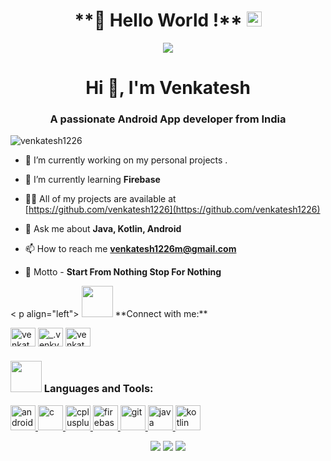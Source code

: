 <h1 align ="center">
 **👋 Hello World !**  <img src="https://github.com/TheDudeThatCode/TheDudeThatCode/blob/master/Assets/Earth.gif" width="24px">
  </h1>
<p align="center">
  <img src="https://raw.githubusercontent.com/RoyalEagle73/RoyalEagle73/master/coding-freak.gif">
</p>

  
<h1 align="center">Hi 👋, I'm Venkatesh</h1>
<h3 align="center">A passionate Android App developer from India</h3>

<p align="left"> <img src="https://komarev.com/ghpvc/?username=venkatesh1226" alt="venkatesh1226" /> </p>

- 🔭 I’m currently working on my personal projects .

- 🌱 I’m currently learning **Firebase**

- 👨‍💻 All of my projects are available at [https://github.com/venkatesh1226](https://github.com/venkatesh1226)

- 💬 Ask me about **Java, Kotlin, Android**

- 📫 How to reach me **venkatesh1226m@gmail.com**

- 🎯 Motto - **Start From Nothing Stop For Nothing**

<p align="left"> 
 < p align="left">
  <img src="https://media.giphy.com/media/VgCDAzcKvsR6OM0uWg/giphy.gif" width="50"/>
 **Connect with me:**</p>
<a href="https://linkedin.com/in/venkatesh makkena" target="blank"><img align="center" src="https://cdn.jsdelivr.net/npm/simple-icons@3.0.1/icons/linkedin.svg" alt="venkatesh makkena" height="30" width="40" /></a>
<a href="https://instagram.com/_.venky_venkatesh_" target="blank"><img align="center" src="https://cdn.jsdelivr.net/npm/simple-icons@3.0.1/icons/instagram.svg" alt="_.venky_venkatesh_" height="30" width="40" /></a>
<a href="https://www.codechef.com/users/venkatesh1226m" target="blank"><img align="center" src="https://cdn.jsdelivr.net/npm/simple-icons@3.1.0/icons/codechef.svg" alt="venkatesh1226m" height="30" width="40" /></a>
</p>

<h3 align="left">
  
  <img src="https://media.giphy.com/media/VgCDAzcKvsR6OM0uWg/giphy.gif" width="50"/>
  Languages and Tools:</h3>
<p align="left"> <a href="https://developer.android.com" target="_blank"> <img src="https://devicons.github.io/devicon/devicon.git/icons/android/android-original-wordmark.svg" alt="android" width="40" height="40"/> </a> <a href="https://www.cprogramming.com/" target="_blank"> <img src="https://devicons.github.io/devicon/devicon.git/icons/c/c-original.svg" alt="c" width="40" height="40"/> </a> <a href="https://www.w3schools.com/cpp/" target="_blank"> <img src="https://devicons.github.io/devicon/devicon.git/icons/cplusplus/cplusplus-original.svg" alt="cplusplus" width="40" height="40"/> </a> <a href="https://firebase.google.com/" target="_blank"> <img src="https://www.vectorlogo.zone/logos/firebase/firebase-icon.svg" alt="firebase" width="40" height="40"/> </a> <a href="https://git-scm.com/" target="_blank"> <img src="https://www.vectorlogo.zone/logos/git-scm/git-scm-icon.svg" alt="git" width="40" height="40"/> </a> <a href="https://www.java.com" target="_blank"> <img src="https://devicons.github.io/devicon/devicon.git/icons/java/java-original-wordmark.svg" alt="java" width="40" height="40"/> </a> <a href="https://kotlinlang.org" target="_blank"> <img src="https://www.vectorlogo.zone/logos/kotlinlang/kotlinlang-icon.svg" alt="kotlin" width="40" height="40"/> </a> </p>
<p align="center">
  <img src="https://github-readme-stats.vercel.app/api?username=venkatesh1226&show_icons=true&theme=radical"/>

  <img src="https://github-readme-stats.vercel.app/api/top-langs/?username=venkatesh1226&show_icons=true&theme=radical"/>
  <img src="https://github.com/venkatesh1226/github-readme-stats"/>

</p>
